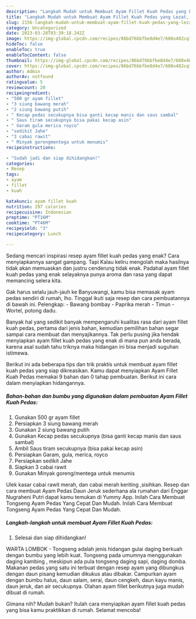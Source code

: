 ```yaml
---
description: "Langkah Mudah untuk Membuat Ayam Fillet Kuah Pedas yang Lezat, Buat Buka Puasa Enak Banget"
title: "Langkah Mudah untuk Membuat Ayam Fillet Kuah Pedas yang Lezat, Buat Buka Puasa Enak Banget"
slug: 2156-langkah-mudah-untuk-membuat-ayam-fillet-kuah-pedas-yang-lezat-buat-buka-puasa-enak-banget
category: Uncategorized
date: 2023-03-28T03:39:18.242Z
image: https://img-global.cpcdn.com/recipes/86bd76bbfbe8d4e7/680x482cq70/ayam-fillet-kuah-pedas-foto-resep-utama.jpg
hideToc: false
enableToc: true
enableTocContent: false
thumbnail: https://img-global.cpcdn.com/recipes/86bd76bbfbe8d4e7/680x482cq70/ayam-fillet-kuah-pedas-foto-resep-utama.jpg
cover: https://img-global.cpcdn.com/recipes/86bd76bbfbe8d4e7/680x482cq70/ayam-fillet-kuah-pedas-foto-resep-utama.jpg
author: Admin
authorAv: notfound
ratingvalue: 5
reviewcount: 20
recipeingredient:
- "500 gr ayam fillet"
- "3 siung bawang merah"
- "2 siung bawang putih"
- " Kecap pedas secukupnya bisa ganti kecap manis dan saus sambal"
- " Saus tiram secukupnya bisa pakai kecap asin"
- " Garam gula merica royco"
- "sedikit Jahe"
- "3 cabai rawit"
- " Minyak gorengmentega untuk menumis"
recipeinstructions:

- "Sudah jadi dan siap dihidangkan!"
categories:
- Resep
tags:
- ayam
- fillet
- kuah

katakunci: ayam fillet kuah 
nutrition: 297 calories
recipecuisine: Indonesian
preptime: "PT16M"
cooktime: "PT46M"
recipeyield: "3"
recipecategory: Lunch

---
```



Sedang mencari inspirasi resep ayam fillet kuah pedas yang enak? Cara menyiapkannya sangat gampang. Tapi Kalau keliru mengolah maka hasilnya tidak akan memuaskan dan justru cenderung tidak enak. Padahal ayam fillet kuah pedas yang enak selayaknya punya aroma dan rasa yang dapat memancing selera kita.


Gak harus selalu jauh-jauh ke Banyuwangi, kamu bisa memasak ayam pedas sendiri di rumah, lho. Tinggal ikuti saja resep dan cara pembuatannya di bawah ini. Pelengkap: - Bawang bombay - Paprika merah - Timun - Wortel, potong dadu.

Banyak hal yang sedikit banyak mempengaruhi kualitas rasa dari ayam fillet kuah pedas, pertama dari jenis bahan, kemudian pemilihan bahan segar sampai cara membuat dan menyajikannya. Tak perlu pusing jika hendak menyiapkan ayam fillet kuah pedas yang enak di mana pun anda berada, karena asal sudah tahu triknya maka hidangan ini bisa menjadi suguhan istimewa.


Berikut ini ada beberapa tips dan trik praktis untuk membuat ayam fillet kuah pedas yang siap dikreasikan. Kamu dapat menyiapkan Ayam Fillet Kuah Pedas memakai 9 bahan dan 0 tahap pembuatan. Berikut ini cara dalam menyiapkan hidangannya.

<!--inarticleads1-->

##### Bahan-bahan dan bumbu yang digunakan dalam pembuatan Ayam Fillet Kuah Pedas:

1. Gunakan 500 gr ayam fillet
1. Persiapkan 3 siung bawang merah
1. Gunakan 2 siung bawang putih
1. Gunakan  Kecap pedas secukupnya (bisa ganti kecap manis dan saus sambal)
1. Ambil  Saus tiram secukupnya (bisa pakai kecap asin)
1. Persiapkan  Garam, gula, merica, royco
1. Persiapkan sedikit Jahe
1. Siapkan 3 cabai rawit
1. Gunakan  Minyak goreng/mentega untuk menumis


Ulek kasar cabai rawit merah, dan cabai merah keriting ,sisihkan. Resep dan cara membuat Ayam Pedas Daun Jeruk sederhana ala rumahan dari Enggar Nugraheni Putri dapat kamu temukan di Yummy App. Inilah Cara Membuat Tongseng Ayam Pedas Yang Cepat Dan Mudah. Inilah Cara Membuat Tongseng Ayam Pedas Yang Cepat Dan Mudah. 

<!--inarticleads2-->

##### Langkah-langkah untuk membuat Ayam Fillet Kuah Pedas:


1. Selesai dan siap dihidangkan!

WARTA LOMBOK - Tongseng adalah jenis hidangan gulai daging berkuah dengan bumbu yang lebih kuat. Tongseng pada umumnya menggunakan daging kambing , meskipun ada pula tongseng daging sapi, daging domba. Makanan pedas yang satu ini terbuat dengan resep ayam yang dibungkus dengan daun pisang kemudian dikukus atau dibakar. Campurkan ayam dengan bumbu halus, daun salam, serai, daun cengkeh, daun kayu manis, daun jeruk, dan air secukupnya. Olahan ayam fillet berikutnya juga mudah dibuat di rumah. 

Gimana nih? Mudah bukan? Itulah cara menyiapkan ayam fillet kuah pedas yang bisa kamu praktikkan di rumah. Selamat mencoba!

